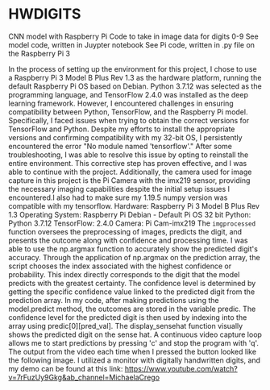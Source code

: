 # HWDIGITS
CNN model with Raspberry Pi Code to take in image data for digits 0-9
See model code, written in Juypter notebook
See Pi code, written in .py file on the Raspberry Pi 3


In the process of setting up the environment for this project, I chose to use a Raspberry Pi 3 Model B Plus Rev 1.3 as the hardware platform, running the default Raspberry Pi OS based on Debian. Python 3.7.12 was selected as the programming language, and TensorFlow 2.4.0 was installed as the deep learning framework. However, I encountered challenges in ensuring compatibility between Python, TensorFlow, and the Raspberry Pi model. Specifically, I faced issues when trying to obtain the correct versions for TensorFlow and Python. Despite my efforts to install the appropriate versions and confirming compatibility with my 32-bit OS, I persistently encountered the error "No module named 'tensorflow'." After some troubleshooting, I was able to resolve this issue by opting to reinstall the entire environment. This corrective step has proven effective, and I was able to continue with the project. Additionally, the camera used for image capture in this project is the Pi Camera with the imx219 sensor, providing the necessary imaging capabilities despite the initial setup issues I encountered.I also had to make sure my 1.19.5 numpy version was compatible with my tensorflow.
Hardware: Raspberry Pi 3 Model B Plus Rev 1.3
Operating System: Raspberry Pi Debian - Default Pi OS 32 bit
Python: Python 3.7.12
TensorFlow: 2.4.0
Camera: Pi Cam-imx219
The `imgprocessed` function oversees the preprocessing of images, predicts the digit, and presents the outcome along with confidence and processing time. 
I was able to use the np.argmax function to accurately show the predicted digit's accuracy. Through the application of np.argmax on the prediction array, the script chooses the index associated with the highest confidence or probability. This index directly corresponds to the digit that the model predicts with the greatest certainty. 
The confidence level is determined by getting the specific confidence value linked to the predicted digit from the prediction array. In my code, after making predictions using the model.predict method, the outcomes are stored in the variable predic. The confidence level for the predicted digit is then used by indexing into the array using predic[0][pred_val].
 The display_sensehat function visually shows the predicted digit on the sense hat. A continuous video capture loop allows me to start predictions by pressing 'c' and stop the program with 'q'. 
The output from the video each time when I pressed the button looked like the following image. I utilized a monitor with digitally handwritten digits, and my demo can be found at this link: https://www.youtube.com/watch?v=7rFuzUy9Gkg&ab_channel=MichaelaCrego
